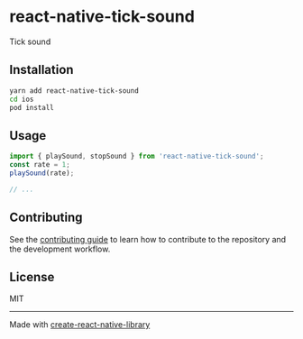 # react-native-tick-sound

Tick sound

## Installation

```sh
yarn add react-native-tick-sound
cd ios
pod install
```

## Usage

```js
import { playSound, stopSound } from 'react-native-tick-sound';
const rate = 1;
playSound(rate);

// ...

```

## Contributing

See the [contributing guide](CONTRIBUTING.md) to learn how to contribute to the repository and the development workflow.

## License

MIT

---

Made with [create-react-native-library](https://github.com/callstack/react-native-builder-bob)
